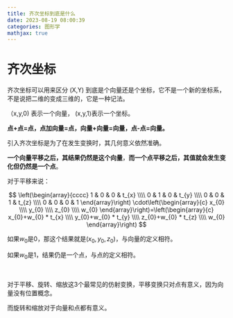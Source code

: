 ```yaml
---
title: 齐次坐标到底是什么
date: 2023-08-19 08:00:39
categories: 图形学
mathjax: true
---
```


# 齐次坐标

齐次坐标可以用来区分 (X,Y) 到底是个向量还是个坐标，它不是一个新的坐标系，不是说把二维的变成三维的，它是一种记法。

（x,y,0) 表示一个向量， (x,y,1)表示一个坐标。

**点+点=点，点加向量=点，向量+向量=向量，点-点=向量。**

引入齐次坐标是为了在发生变换时，其几何意义依然准确。

**一个向量平移之后，其结果仍然是这个向量**，**而一个点平移之后，其值就会发生变化但仍然是一个点**。

对于平移来说：

$$
\left(\begin{array}{cccc}
1 & 0 & 0 & t_{x} \\\\
0 & 1 & 0 & t_{y} \\\\
0 & 0 & 1 & t_{z} \\\\
0 & 0 & 0 & 1
\end{array}\right) \cdot\left(\begin{array}{c}
x_{0} \\\\
y_{0} \\\\
z_{0} \\\\
w_{0}
\end{array}\right)=\left(\begin{array}{c}
x_{0}+w_{0} * t_{x} \\\\
y_{0}+w_{0} * t_{y} \\\\
z_{0}+w_{0} * t_{z} \\\\
w_{0}
\end{array}\right)
$$

如果$w_{0}$是0，那这个结果就是$\left(x_{0}, y_{0}, z_{0}\right)$，与向量的定义相符。

如果$w_{0}$是1，结果仍是一个点，与点的定义相符。

‍

对于平移、旋转、缩放这3个最常见的仿射变换，平移变换只对点有意义，因为向量没有位置概念。

而旋转和缩放对于向量和点都有意义。


‍
